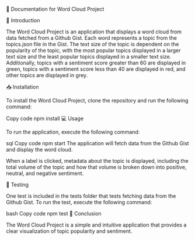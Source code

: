 📖 Documentation for Word Cloud Project

🚀 Introduction

The Word Cloud Project is an application that displays a word cloud from data fetched from a Github Gist. Each word represents a topic from the topics.json file in the Gist. The text size of the topic is dependent on the popularity of the topic, with the most popular topics displayed in a larger text size and the least popular topics displayed in a smaller text size. Additionally, topics with a sentiment score greater than 60 are displayed in green, topics with a sentiment score less than 40 are displayed in red, and other topics are displayed in grey.

📥 Installation

To install the Word Cloud Project, clone the repository and run the following command:

Copy code
npm install
💻 Usage

To run the application, execute the following command:

sql
Copy code
npm start
The application will fetch data from the Github Gist and display the word cloud.

When a label is clicked, metadata about the topic is displayed, including the total volume of the topic and how that volume is broken down into positive, neutral, and negative sentiment.

🧪 Testing

One test is included in the tests folder that tests fetching data from the Github Gist. To run the test, execute the following command:

bash
Copy code
npm test
📃 Conclusion

The Word Cloud Project is a simple and intuitive application that provides a clear visualization of topic popularity and sentiment.
